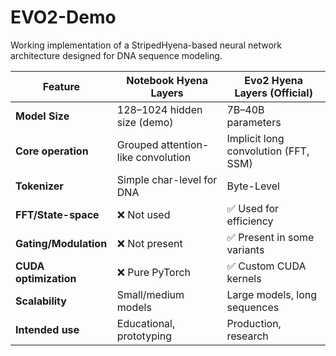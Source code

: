 # EVO2-Demo
Working implementation of a StripedHyena-based neural network architecture designed for DNA sequence modeling.

| Feature               | Notebook Hyena Layers           | Evo2 Hyena Layers (Official)      |
|-----------------------|----------------------------------|------------------------------------|
| **Model Size**        | 128–1024 hidden size (demo)     | 7B–40B parameters                  |
| **Core operation**    | Grouped attention-like convolution | Implicit long convolution (FFT, SSM) |
| **Tokenizer**         | Simple char-level for DNA       | Byte-Level                         |
| **FFT/State-space**   | ❌ Not used                     | ✅ Used for efficiency             |
| **Gating/Modulation** | ❌ Not present                  | ✅ Present in some variants        |
| **CUDA optimization** | ❌ Pure PyTorch                 | ✅ Custom CUDA kernels             |
| **Scalability**       | Small/medium models             | Large models, long sequences       |
| **Intended use**      | Educational, prototyping        | Production, research               |
